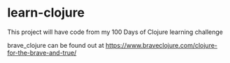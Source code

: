 # learn-clojure

This project will have code from my 100 Days of Clojure learning challenge

brave_clojure can be found out at https://www.braveclojure.com/clojure-for-the-brave-and-true/